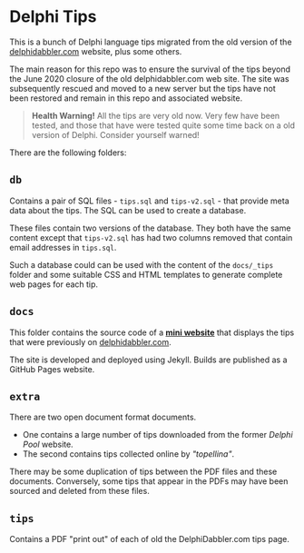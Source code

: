 # Delphi Tips

This is a bunch of Delphi language tips migrated from the old version of the [delphidabbler.com](https://delphidabbler.com/) website, plus some others.

The main reason for this repo was to ensure the survival of the tips beyond the June 2020 closure of the old delphidabbler.com web site. The site was subsequently rescued and moved to a new server but the tips have not been restored and remain in this repo and associated website.

> **Health Warning!** All the tips are very old now. Very few have been tested, and those that have were tested quite some time back on a old version of Delphi. Consider yourself warned!

There are the following folders:

## `db`

Contains a pair of SQL files - `tips.sql` and `tips-v2.sql` - that provide meta data about the tips. The SQL can be used to create a database.

These files contain two versions of the database. They both have the same content except that `tips-v2.sql` has had two columns removed that contain email addresses in `tips.sql`.

Such a database could can be used with the content of the `docs/_tips` folder and some suitable CSS and HTML templates to generate complete web pages for each tip.

## `docs`

This folder contains the source code of a **[mini website](https://delphidabbler.github.io/delphi-tips/)** that displays the tips that were previously on [delphidabbler.com](https://delphidabbler.com/).

The site is developed and deployed using Jekyll. Builds are published as a GitHub Pages website.

## `extra`

There are two open document format documents.

* One contains a large number of tips downloaded from the former _Delphi Pool_ website.
* The second contains tips collected online by _"topellina"_.

There may be some duplication of tips between the PDF files and these documents. Conversely, some tips that appear in the PDFs may have been sourced and deleted from these files.

## `tips`

Contains a PDF "print out" of each of old the DelphiDabbler.com tips page.
